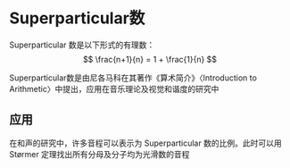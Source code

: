 # Superparticular数

Superparticular 数是以下形式的有理数：
$$
\frac{n+1}{n} = 1 + \frac{1}{n}
$$

Superparticular数是由尼各马科在其著作《算术简介》〈Introduction to Arithmetic〉中提出，应用在音乐理论及视觉和谐度的研究中

## 应用

在和声的研究中，许多音程可以表示为 Superparticular 数的比例。此时可以用 Størmer 定理找出所有分母及分子均为光滑数的音程

